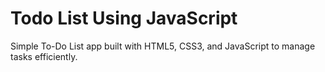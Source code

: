 # Todo List Using JavaScript

Simple To-Do List app built with HTML5, CSS3, and JavaScript to manage tasks efficiently.